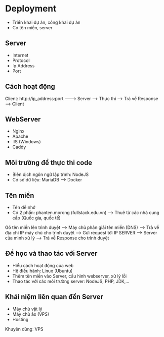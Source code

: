 # Deployment

- Triển khai dự án, công khai dự án
- Có tên miền, server

## Server

- Internet
- Protocol
- Ip Address
- Port

## Cách hoạt động

Client: http://ip_address:port ---> Server --> Thực thi --> Trả về Response --> Client

## WebServer

- Nginx
- Apache
- IIS (Windows)
- Caddy

## Môi trường để thực thi code

- Biên dịch ngôn ngữ lập trình: NodeJS
- Cơ sở dữ liệu: MariaDB
  --> Docker

## Tên miền

- Tên dễ nhớ
- Có 2 phần: phanten.morong (fullstack.edu.vn) --> Thuê từ các nhà cung cấp (Quốc gia, quốc tế)

Gõ tên miền lên trình duyệt --> Máy chủ phân giải tên miền (DNS) --> Trả về địa chỉ IP máy chủ cho trình duyệt --> Gửi request tới IP SERVER --> Server của mình xử lý --> Trả về Response cho trình duyệt

## Để học và thao tác với Server

- Hiểu cách hoạt động của web
- Hệ điều hành: Linux (Ubuntu)
- Thêm tên miền vào Server, cấu hình webserver, xử lý lỗi
- Thao tác với các môi trường server: NodeJS, PHP, JDK,...

## Khái niệm liên quan đến Server

- Máy chủ vật lý
- Máy chủ ảo (VPS)
- Hosting

Khuyên dùng: VPS
